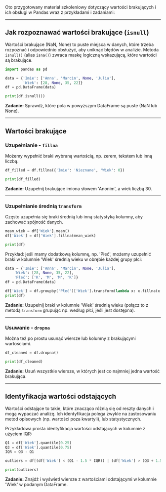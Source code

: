 Oto przygotowany materiał szkoleniowy dotyczący wartości brakujących i ich obsługi w Pandas wraz z przykładami i zadaniami:

***

## Jak rozpoznawać wartości brakujące (`isnull`)  

Wartości brakujące (NaN, None) to puste miejsca w danych, które trzeba rozpoznać i odpowiednio obsłużyć, aby uniknąć błędów w analizie. Metoda `isnull()` (alias `isna()`) zwraca maskę logiczną wskazującą, które wartości są brakujące.  

```python
import pandas as pd

data = {'Imie': ['Anna', 'Marcin', None, 'Julia'],
        'Wiek': [28, None, 35, 22]}
df = pd.DataFrame(data)

print(df.isnull())
```

**Zadanie:** Sprawdź, które pola w powyższym DataFrame są puste (NaN lub None).

***

## Wartości brakujące

### Uzupełnianie - `fillna`  

Możemy wypełnić braki wybraną wartością, np. zerem, tekstem lub inną liczbą.  

```python
df_filled = df.fillna({'Imie': 'Nieznane', 'Wiek': 0})

print(df_filled)
```

**Zadanie:** Uzupełnij brakujące imiona słowem 'Anonim', a wiek liczbą 30.

***

### Uzupełnianie średnią `transform`  

Często uzupełnia się braki średnią lub inną statystyką kolumny, aby zachować spójność danych.  

```python
mean_wiek = df['Wiek'].mean()
df['Wiek'] = df['Wiek'].fillna(mean_wiek)

print(df)
```

Przykład: jeśli mamy dodatkową kolumnę, np. 'Płeć', możemy uzupełnić braki w kolumnie 'Wiek' średnią wieku w obrębie każdej grupy płci:

```python
data = {'Imie': ['Anna', 'Marcin', None, 'Julia'],
    'Wiek': [28, None, 35, 22],
    'Płeć': ['K', 'M', 'M', 'K']}
df = pd.DataFrame(data)

df['Wiek'] = df.groupby('Płeć')['Wiek'].transform(lambda x: x.fillna(x.mean()))
print(df)
```

**Zadanie:** Uzupełnij braki w kolumnie 'Wiek' średnią wieku (połącz to z metodą `transform` grupując np. według płci, jeśli jest dostępna).

***

### Usuwanie - `dropna`  

Można też po prostu usunąć wiersze lub kolumny z brakującymi wartościami.  

```python
df_cleaned = df.dropna()

print(df_cleaned)
```

**Zadanie:** Usuń wszystkie wiersze, w których jest co najmniej jedna wartość brakująca.

***

## Identyfikacja wartości odstających  

Wartości odstające to takie, które znacząco różnią się od reszty danych i mogą wypaczać analizę. Ich identyfikacja polega zwykle na zastosowaniu metod opisowych (np. wartości poza kwartyli), lub statystycznych.  

Przykładowa prosta identyfikacja wartości odstających w kolumnie z użyciem IQR:  

```python
Q1 = df['Wiek'].quantile(0.25)
Q3 = df['Wiek'].quantile(0.75)
IQR = Q3 - Q1

outliers = df[(df['Wiek'] < (Q1 - 1.5 * IQR)) | (df['Wiek'] > (Q3 + 1.5 * IQR))]

print(outliers)
```

**Zadanie:** Znajdź i wyświetl wiersze z wartościami odstającymi w kolumnie 'Wiek' w podanym DataFrame.
